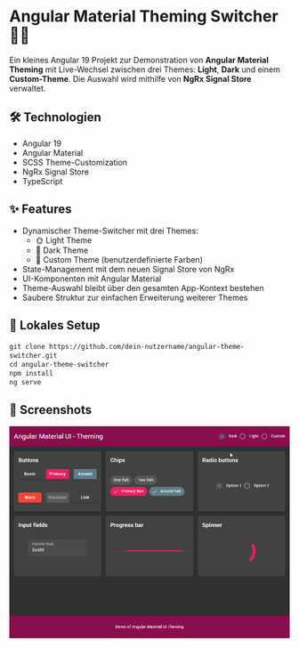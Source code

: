 # Angular Material Theming Switcher 🎨🌓

Ein kleines Angular 19 Projekt zur Demonstration von **Angular Material Theming** mit Live-Wechsel 
zwischen drei Themes: **Light**, **Dark** und einem **Custom-Theme**. 
Die Auswahl wird mithilfe von **NgRx Signal Store** verwaltet.

## 🛠️ Technologien

- Angular 19
- Angular Material
- SCSS Theme-Customization
- NgRx Signal Store
- TypeScript

## ✨ Features

- Dynamischer Theme-Switcher mit drei Themes:
    - 🌞 Light Theme
    - 🌚 Dark Theme
    - 🎨 Custom Theme (benutzerdefinierte Farben)
- State-Management mit dem neuen Signal Store von NgRx
- UI-Komponenten mit Angular Material
- Theme-Auswahl bleibt über den gesamten App-Kontext bestehen
- Saubere Struktur zur einfachen Erweiterung weiterer Themes

## 🚀 Lokales Setup

```
git clone https://github.com/dein-nutzername/angular-theme-switcher.git
cd angular-theme-switcher
npm install
ng serve
```

## 📸 Screenshots

![Screencast](/src/assets/screencast.gif)
